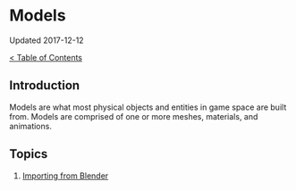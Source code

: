 # Models

Updated 2017-12-12

[< Table of Contents][0]

## Introduction

Models are what most physical objects and entities in game space are built from. Models are comprised of one or more meshes, materials, and animations.

## Topics

1. [Importing from Blender][1]

[0]: ../README.md
[1]: filename.md
[2]: filename.md
[3]: filename.md
[4]: filename.md
[5]: filename.md
[6]: filename.md
[7]: filename.md
[8]: filename.md
